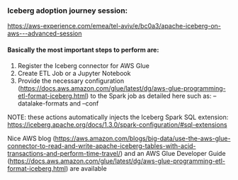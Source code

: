 ### Iceberg adoption journey session:

https://aws-experience.com/emea/tel-aviv/e/bc0a3/apache-iceberg-on-aws---advanced-session

#### Basically the most important steps to perform are:

1. Register the Iceberg connector for AWS Glue
2. Create ETL Job or a Jupyter Notebook
3. Provide the necessary configuration (https://docs.aws.amazon.com/glue/latest/dg/aws-glue-programming-etl-format-iceberg.html) to the Spark job as detailed here such as: –datalake-formats and –conf 

NOTE: these actions automatically injects the Iceberg Spark SQL extension: https://iceberg.apache.org/docs/1.3.0/spark-configuration/#sql-extensions

Nice AWS blog (https://aws.amazon.com/blogs/big-data/use-the-aws-glue-connector-to-read-and-write-apache-iceberg-tables-with-acid-transactions-and-perform-time-travel/) and an AWS Glue Developer Guide (https://docs.aws.amazon.com/glue/latest/dg/aws-glue-programming-etl-format-iceberg.html) are available

